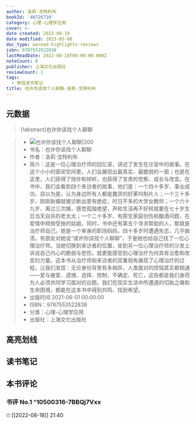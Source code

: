 ```yaml
---
author: 洛莉·戈特利布
bookId: '40726710'
category: 心理-心理学应用
cover: >-
date created: 2022-08-19
date modified: 2023-03-08
doc_type: weread-highlights-reviews
isbn: 9787553522838
lastReadDate: 2022-08-18T00:00:00.000Z
noteCount: 0
publisher: 上海文化出版社
reviewCount: 1
tags:
  - 微信读书笔记
title: 也许你该找个人聊聊-洛莉·戈特利布
---
```


## 元数据

>[!abstract]也许你该找个人聊聊

> - ![也许你该找个人聊聊|200](https://wfqqreader-1252317822.image.myqcloud.com/cover/710/40726710/t7_40726710.jpg)
> - 书名：也许你该找个人聊聊
> - 作者：洛莉·戈特利布
> - 简介：这是一位心理治疗师的回忆录，讲述了发生在诊室中的故事。在这个小小的密闭空间里，人们会展现出最真实、最脆弱的一面；也是在这里，人们获得了陪伴和倾听，也获得了宝贵的觉察、成长与改变。在书中，我们会看到四个来访者的故事，他们是：一个四十多岁、事业成功、自以为是，认为身边所有人都是蠢货的好莱坞制片人；一个三十多岁、刚刚新婚就被诊断出患有绝症，时日不多的大学女教师；一个六十九岁、离过三次婚，感觉孤独绝望，声称生活再不好转就要在七十岁生日当天自杀的老太太；一个二十多岁、有原生家庭创伤和酗酒问题，在爱情中频频受挫的姑娘。同时，书中还有第五个寻求帮助的人，那就是治疗师自己。她是一个单身的职场妈妈，四十多岁时遭遇失恋，几乎崩溃。有朋友对她说“或许你该找个人聊聊”，于是她也给自己找了一位心理治疗师。当她切换到来访者的位置，坐到另一位心理治疗师的沙发上诉说自己内心的脆弱与悲伤，就更能感受到心理治疗为何具有治愈和改变的力量。这本书从治疗师和来访者的双重视角展现了心理治疗的过程，让我们发现：无论身份背景有多相异，人类面对的烦恼其实都相通——爱与被爱、遗憾、选择、控制、不确定、死亡，这些都是我们身而为人必须共同学习面对的议题。我们在现实生活中所遭遇的切肤之痛和生命困境，都能在这本书中得到共鸣、找到希望。
> - 出版时间 2021-06-01 00:00:00
> - ISBN：9787553522838
> - 分类：心理-心理学应用
> - 出版社：上海文化出版社

## 高亮划线

## 读书笔记

## 本书评论

### 书评 No.1 ^10500316-7BBQj7Vxx

⏱ [[2022-08-18]] 21:40
